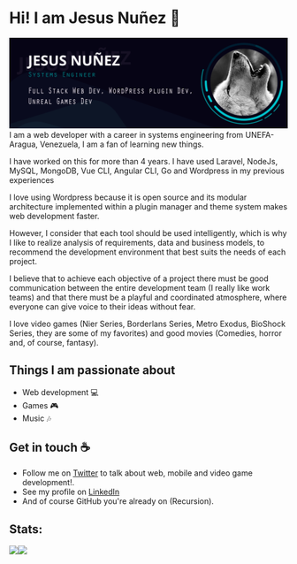 # Hi! I am Jesus Nuñez :wave:
<img src="https://raw.githubusercontent.com/Cro22/Cro22/master/banner-cro22.png" alt="banner that says Jesus Nuñez - Full Stack Web Dev, WordPress plugin Dev,  Unreal Games Dev">
I am a web developer with a career in systems engineering from UNEFA-Aragua, Venezuela, I am a fan of learning new things.

I have worked on this for more than 4 years. I have used Laravel, NodeJs, MySQL, MongoDB, Vue CLI, Angular CLI, Go and Wordpress in my previous experiences

I love using Wordpress because it is open source and its modular architecture implemented within a plugin manager and theme system makes web development faster.

However, I consider that each tool should be used intelligently, which is why I like to realize analysis of requirements, data and business models, to recommend the development environment that best suits the needs of each project.

I believe that to achieve each objective of a project there must be good communication between the entire development team (I really like work teams) and that there must be a playful and coordinated atmosphere, where everyone can give voice to their ideas without fear.

I love video games (Nier Series, Borderlans Series, Metro Exodus, BioShock Series, they are some of my favorites) and good movies (Comedies, horror and, of course, fantasy). 

## Things I am passionate about

- Web development :computer:
- Games :video_game:
- Music :notes:


## Get in touch :coffee:

- Follow me on [Twitter](https://twitter.com/wolfdeerdev) to talk about web, mobile and video game development!.
- See my profile on [LinkedIn](https://www.linkedin.com/in/cro22/)
- And of course GitHub you're already on (Recursion).

## Stats:
<a href="https://github.com/cro22">
  <img align="left" src="https://github-readme-stats.vercel.app/api/top-langs/?username=Cro22&show_icons=true&theme=tokyonight&show_icons=true&count_private=true" />
</a>
<a href="https://github.com/cro22">
  <img align="left" src="https://github-readme-stats.vercel.app/api?username=Cro22&line_height=27&show_icons=true&theme=tokyonight&show_icons=true&count_private=true" />
</a>
<!--
**Cro22/Cro22** is a ✨ _special_ ✨ repository because its `README.md` (this file) appears on your GitHub profile.

Here are some ideas to get you started:

- 🔭 I’m currently working on ...
- 🌱 I’m currently learning ...
- 👯 I’m looking to collaborate on ...
- 🤔 I’m looking for help with ...
- 💬 Ask me about ...
- 📫 How to reach me: ...
- 😄 Pronouns: ...
- ⚡ Fun fact: ...
-->
